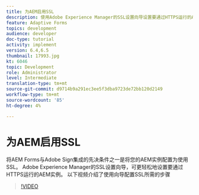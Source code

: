 ```yaml
---
title: 为AEM启用SSL
description: 使用Adobe Experience Manager的SSL设置向导设置要通过HTTPS运行的AEM实例。
feature: Adaptive Forms
topics: development
audience: developer
doc-type: tutorial
activity: implement
version: 6.4,6.5
thumbnail: 17993.jpg
kt: 6046
topic: Development
role: Administrator
level: Intermediate
translation-type: tm+mt
source-git-commit: d9714b9a291ec3ee5f3dba9723de72bb120d2149
workflow-type: tm+mt
source-wordcount: '85'
ht-degree: 4%

---
```



# 为AEM启用SSL

将AEM Forms与Adobe Sign集成的先决条件之一是将您的AEM实例配置为使用SSL。 Adobe Experience Manager的SSL设置向导，可更轻松地设置要通过HTTPS运行的AEM实例。
以下视频介绍了使用向导配置SSL所需的步骤

>[!VIDEO](https://video.tv.adobe.com/v/17993/?quality=9&learn=on)